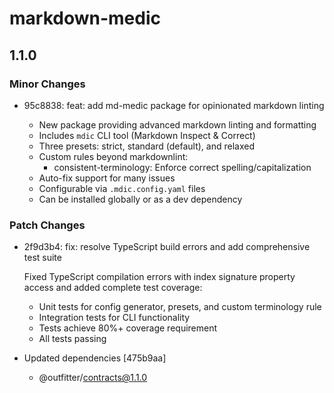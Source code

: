 # markdown-medic

## 1.1.0

### Minor Changes

- 95c8838: feat: add md-medic package for opinionated markdown linting

  - New package providing advanced markdown linting and formatting
  - Includes `mdic` CLI tool (Markdown Inspect & Correct)
  - Three presets: strict, standard (default), and relaxed
  - Custom rules beyond markdownlint:
    - consistent-terminology: Enforce correct spelling/capitalization
  - Auto-fix support for many issues
  - Configurable via `.mdic.config.yaml` files
  - Can be installed globally or as a dev dependency

### Patch Changes

- 2f9d3b4: fix: resolve TypeScript build errors and add comprehensive test suite

  Fixed TypeScript compilation errors with index signature property access and added complete test coverage:

  - Unit tests for config generator, presets, and custom terminology rule
  - Integration tests for CLI functionality
  - Tests achieve 80%+ coverage requirement
  - All tests passing

- Updated dependencies [475b9aa]
  - @outfitter/contracts@1.1.0

